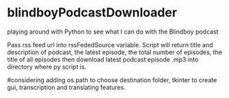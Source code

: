 # blindboyPodcastDownloader
playing around with Python to see what I can do with the Blindboy podcast

Pass rss feed url into rssFededSource variable. Script will return title and description of podcast, the latest episode, the total number of episodes, the title of all episodes then download latest podcast episode .mp3 into directory where py script is.

#considering adding os.path to choose destination folder, tkinter to create gui, transcription and translating features.
